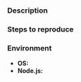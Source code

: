 ### Description

<!--
If this is a feature request, explain why it should be added. Specific
use-cases are best.

If this is a bug, please check that it can be reproduced in the latest version.
Furthermore, please provide as much *relevant* info as possible. Including what
is the expected and actual behavior.
-->

### Steps to reproduce

<!-- Tell us how to reproduce this issue. -->

### Environment

<!-- Tell us about your development environment -->
- **OS:** <!-- ex: Windows 10, Ubuntu 16.04, macOS High Sierra -->
- **Node.js:** <!-- ex: v8.9.1 -->
